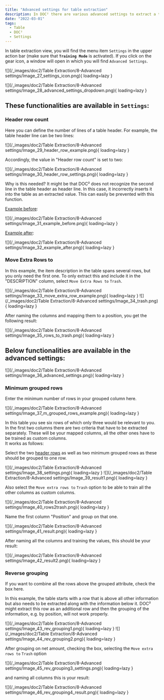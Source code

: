 ```yaml
---
title: "Advanced settings for table extraction"
description: In DOC² there are various advanced settings to extract a table. On this page you will find a few examples of different table characteristics.
date: "2022-03-01"
tags:
  - Table
  - DOC²
  - Settings
---
```


In table extraction view, you will find the menu item `Settings` in the upper action bar (make sure that **`Training Mode`** is activated). If you click on the gear icon, a window will open in which you will find `Advanced Settings`.

![](/_images/doc2/Table Extraction/8-Advanced settings/Image_27_settings_icon.png){ loading=lazy }



![](/_images/doc2/Table Extraction/8-Advanced settings/Image_28_advanced_settings_dropdown.png){ loading=lazy }

## These functionalities are available in **`Settings`**:

### Header row count

Here you can define the number of lines of a table header. For example, the table header line can be two lines:

![](/_images/doc2/Table Extraction/8-Advanced settings/Image_29_header_row_example.png){ loading=lazy }

Accordingly, the value in "Header row count" is set to two:

![](/_images/doc2/Table Extraction/8-Advanced settings/Image_30_header_row_settings.png){ loading=lazy }

Why is this needed? It might be that DOC² does not recognize the second line in the table header as header line. In this case, it incorrectly inserts it into the table as an extracted value. This can easily be prevented with this function.

<ins>Example before</ins>:

![](/_images/doc2/Table Extraction/8-Advanced settings/Image_31_example_before.png){ loading=lazy }

<ins>Example after</ins>:

![](/_images/doc2/Table Extraction/8-Advanced settings/Image_32_example_after.png){ loading=lazy }


### Move Extra Rows to

In this example, the item description in the table spans several rows, but you only need the first one. To only extract this and include it in the "DESCRIPTION" column, select `Move Extra Rows to` `Trash`.

![](/_images/doc2/Table Extraction/8-Advanced settings/Image_33_move_extra_row_example.png){ loading=lazy }
![](/_images/doc2/Table Extraction/8-Advanced settings/Image_34_trash.png){ loading=lazy }

 After naming the columns and mapping them to a position, you get the following result:

![](/_images/doc2/Table Extraction/8-Advanced settings/Image_35_rows_to_trash.png){ loading=lazy }



## Below functionalities are available in the advanced settings:

![](/_images/doc2/Table Extraction/8-Advanced settings/Image_36_advanced_settings.png){ loading=lazy }


### Minimum grouped rows

Enter the minimum number of rows in your grouped column here.

![](/_images/doc2/Table Extraction/8-Advanced settings/Image_37_m_grouped_rows_example.png){ loading=lazy }

In this table you see six rows of which only three would be relevant to you. In the first two columns there are two criteria that have to be extracted separately. These will be your mapped columns, all the other ones have to be trained as custom columns. <br> It works as follows:

Select the two [header rows](/doc2/table-extraction/advanced-settings/#header-row-count) as well as two minimum grouped rows as these should be grouped to one row.

![](/_images/doc2/Table Extraction/8-Advanced settings/Image_38_settings.png){ loading=lazy }
![](/_images/doc2/Table Extraction/8-Advanced settings/Image_39_result1.png){ loading=lazy }

Also select the `Move extra rows to` `Trash` option to be able to train all the other columns as custom columns.

![](/_images/doc2/Table Extraction/8-Advanced settings/Image_40_rows2trash.png){ loading=lazy }

Name the first column "Position" and group on that one.

![](/_images/doc2/Table Extraction/8-Advanced settings/Image_41_result.png){ loading=lazy }

After naming all the columns and training the values, this should be your result:


![](/_images/doc2/Table Extraction/8-Advanced settings/Image_42_result2.png){ loading=lazy }



<!--

##### Maximum grouped rows

Enter the maximum number of rows in your grouped column here.

#### Distinct group columns

If you want only unique values for your grouped column, check the box here.

-->

### Reverse grouping

If you want to combine all the rows above the grouped attribute, check the box here.

In this example, the table starts with a row that is above all other information but also needs to be extracted along with the information below it. DOC² might extract this row as an additional row and then the grouping of the information, e.g. by position, will not work properly.

![](/_images/doc2/Table Extraction/8-Advanced settings/Image_43_rev_grouping1.png){ loading=lazy }
![](/_images/doc2/Table Extraction/8-Advanced settings/Image_44_rev_grouping2.png){ loading=lazy }

After grouping on net amount, checking the box, selecting the `Move extra rows to` `Trash` option 

![](/_images/doc2/Table Extraction/8-Advanced settings/Image_45_rev_grouping3_settings.png){ loading=lazy }

and naming all columns this is your result:

![](/_images/doc2/Table Extraction/8-Advanced settings/Image_46_rev_grouping4_result.png){ loading=lazy }
<!--

#### Split Text

If you want to split the text exactly at the column separator, check the box here. -->